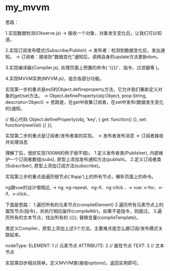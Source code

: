 # my_mvvm

思路：

1.实现数据检测(Observe.js)
  → 接收一个对象，对象发生变化后，让我们可以知道。

2.实现订阅发布模式(Subscribe/Publish)
  → 发布者：检测到数据变化后，发出通知。
  → 订阅者：接收到"数据变化"通知后，调用自身的update方法更新dom。

3.实现编译器(Compiler.js), 处理页面上预置的命令( '{{}}'、指令、过滤器等 )。

4.实现MVVM实例(MVVM.js)，组合各部分功能。


实现第一步的重点是es5的Object.defineproperty方法，它允许我们重新定义对象的get/set方法。
→ Object.defineProperty(obj:Object, prop:String, descriptor:Object)
→ 思路是，在get中收集订阅者，在set中发布(数据发生变化的)通知。

// 核心代码
Object.defineProperty(obj, 'key', {
  get: function() {},
  set: function(newVal) {}
});


实现第二步的重点是订阅者/发布者类的实现。
  → 发布者发布消息
  → 订阅者接收并处理消息

理解了后，很好实现(10086的例子很不错)。
1.定义发布者类(Publisher), 内部维护一个订阅者数组(subs), 原型上添加发布通知方法(publish)。
2.定义订阅者类(Subscriber), 原型上添加订阅方法(subscribe)。


实现第三步的重点是遍历根节点('#app')上的所有节点，解析页面上的命令。

ng跟vue的设计很相近, 
→ ng: ng-repeat、ng-if、ng-click...
→ vue: v-for、v-if、v-click...

下面是思路：
1.遍历所有的元素节点(compileElement)
2.遍历所有元素节点上的属性节点(指令)，并执行相应操作(compileAttr)。如果不是指令，则跳过。
3.遍历所有的文本节点，找出所有的 {{}}, 替换变量(complieTemplate)。

类定义Compiler，原型上添加上述3个方法。主要难点是怎么跟订阅/发布模式关联起来。


nodeType:
ELEMENT: 1 // 元素节点
ATTRIBUTE: 2 // 属性节点
TEXT: 3 // 文本节点


实现第四步相对简单。定义MVVM类(接收options)，返回实例即可。




